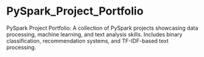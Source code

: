 # PySpark_Project_Portfolio
PySpark Project Portfolio: A collection of PySpark projects showcasing data processing, machine learning, and text analysis skills. Includes binary classification, recommendation systems, and TF-IDF-based text processing.
